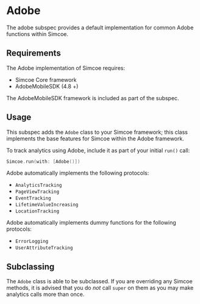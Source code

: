 # Adobe

The adobe subspec provides a default implementation for common Adobe functions within Simcoe.

## Requirements

The Adobe implementation of Simcoe requires:

- Simcoe Core framework
- AdobeMobileSDK (4.8 +)

The AdobeMobileSDK framework is included as part of the subspec.

## Usage

This subspec adds the `Adobe` class to your Simcoe framework; this class implements the base features for Simcoe within the Adobe framework.

To track analytics using Adobe, include it as part of your initial `run()` call:

```swift
Simcoe.run(with: [Adobe()])
```

Adobe automatically implements the following protocols:

- `AnalyticsTracking`
- `PageViewTracking`
- `EventTracking`
- `LifetimeValueIncreasing`
- `LocationTracking`

Adobe automatically implements dummy functions for the following protocols:

- `ErrorLogging`
- `UserAttributeTracking`

## Subclassing

The `Adobe` class is able to be subclassed. If you are overriding any Simcoe methods, it is advised that you do _not_ call `super` on them
as you may make analytics calls more than once.
